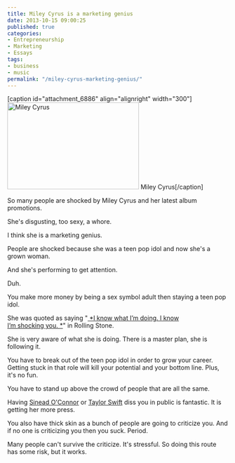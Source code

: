 ```yaml
---
title: Miley Cyrus is a marketing genius
date: 2013-10-15 09:00:25
published: true
categories:
- Entrepreneurship
- Marketing
- Essays
tags:
- business
- music
permalink: "/miley-cyrus-marketing-genius/"
---
```

[caption id="attachment_6886" align="alignright" width="300"]<img class="size-medium wp-image-6886" alt="Miley Cyrus" src="{{ site.baseurl }}/posts/2013/10/miley-cyrus-we-cant-stop-1-650-430-300x198.jpg" width="300" height="198" /> Miley Cyrus[/caption]

So many people are shocked by Miley Cyrus and her latest album promotions.

She's disgusting, too sexy, a whore.

I think she is a marketing genius.

People are shocked because she was a teen pop idol and now she's a grown woman.

And she's performing to get attention.

Duh.

You make more money by being a sex symbol adult then staying a teen pop idol.

She was quoted as saying "<a href="http://www.rollingstone.com/music/news/miley-cyrus-on-why-she-loves-weed-went-wild-at-the-vmas-and-much-more-20130927" target="_blank"> *I know what I’m doing. I know I’m shocking you. *</a>" in Rolling Stone.

She is very aware of what she is doing. There is a master plan, she is following it.

You have to break out of the teen pop idol in order to grow your career. Getting stuck in that role will kill your potential and your bottom line. Plus, it's no fun.

You have to stand up above the crowd of people that are all the same.

Having <a href="http://www.eonline.com/news/467816/sinead-o-connor-slams-miley-cyrus-in-fourth-letter-to-pop-star" target="_blank">Sinead O'Connor</a> or <a href="http://hollywoodlife.com/2013/10/09/taylor-swift-disses-miley-cyrus-vma-performance-disgusting/" target="_blank">Taylor Swift</a> diss you in public is fantastic. It is getting her more press.

You also have thick skin as a bunch of people are going to criticize you. And if no one is criticizing you then you suck. Period.

Many people can't survive the criticize. It's stressful. So doing this route has some risk, but it works.</p>
